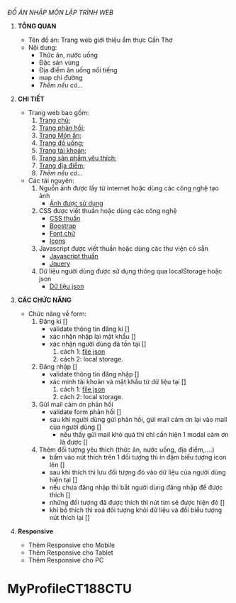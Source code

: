 _ĐỒ ÁN NHẬP MÔN LẬP TRÌNH WEB_

1. **TỔNG QUAN**

   - Tên đồ án: Trang web giới thiệu ẩm thực Cần Thơ
   - Nội dung:
     - Thức ăn, nước uống
     - Đặc sản vùng
     - Địa điểm ăn uống nổi tiếng
     - map chỉ đường
     - _Thêm nếu có..._

2. **CHI TIẾT**

   - Trang web bao gồm:
     1. [Trang chủ](./src/resources/index.html);
     2. [Trang phản hồi](./src/resources/feedback.html);
     3. [Trang Món ăn](./src/resources/foods.html);
     4. [Trang đồ uống](./src/resources/drink.html);
     5. [Trang tài khoản](./src/resources/auth.html);
     6. [Trang sản phẩm yêu thích](./src/resources/me.html);
     7. [Trang địa điểm](./src/resources/location.html);
     8. _Thêm nếu có..._
   - Các tài nguyên:
     1. Nguồn ảnh được lấy từ internet hoặc dùng các công nghệ tạo ảnh
        - [Ảnh được sử dụng](./src/img)
     2. CSS được viết thuần hoặc dùng các công nghệ
        - [CSS thuần](./src/css/)
        - [Boostrap](./vender/boostrap-5/)
        - [Font chữ](./vender/fonts)
        - [Icons](./vender/icons)
     3. Javascript được viết thuần hoặc dùng các thư viện có sẵn
        - [Javascript thuần](./src/js/)
        - [Jquery](./vender/jquery/jquery-3.7.1.js)
     4. Dữ liệu người dùng được sử dụng thông qua localStorage hoặc json
        - [Dữ liệu json](./src/json/)

3. **CÁC CHỨC NĂNG**
   - Chức năng về form:
     1. Đăng kí []
        - validate thông tin đăng kí []
        - xác nhận nhập lại mật khẩu []
        - xác nhận người dùng đã tồn tại []
          1. cách 1: [file json](./src/json/users.json)
          2. cách 2: local storage.
     2. Đăng nhập []
        - validate thông tin đăng nhập []
        - xác minh tài khoản và mật khẩu từ dữ liệu tại []
          1. cách 1: [file json](./src/json/users.json)
          2. cách 2: local storage.
     3. Gửi mail cảm ơn phản hồi
        - validate form phản hồi []
        - sau khi người dùng gửi phản hồi, gửi mail cảm ơn lại vào mail của người dùng []
          - nếu thấy gửi mail khó quá thì chỉ cần hiện 1 modal cảm ơn là được []
     4. Thêm đối tượng yêu thích (thức ăn, nước uống, địa điểm,....)
        - bấm vào nút thích trên 1 đối tượng thì in đậm biểu tượng icon lên []
        - sau khi thích thì lưu đối tượng đó vào dữ liệu của người dùng hiện tại []
        - nếu chưa đăng nhập thì bắt người dùng đăng nhập để được thích []
        - những đối tượng đã được thích thì nút tim sẽ được hiện đỏ []
        - khi bỏ thích thì xoá đối tượng khỏi dữ liệu và đổi biểu tượng nút thích lại []
4. **Responsive**
   - Thêm Responsive cho Mobile
   - Thêm Responsive cho Tablet
   - Thêm Responsive cho PC
# MyProfileCT188CTU
